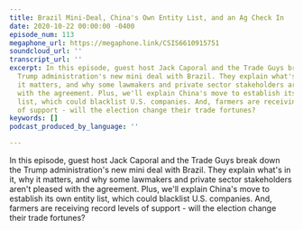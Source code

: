 ```yaml
---
title: Brazil Mini-Deal, China's Own Entity List, and an Ag Check In
date: 2020-10-22 00:00:00 -0400
episode_num: 113
megaphone_url: https://megaphone.link/CSIS6610915751
soundcloud_url: ''
transcript_url: ''
excerpt: In this episode, guest host Jack Caporal and the Trade Guys break down the
  Trump administration's new mini deal with Brazil. They explain what's in it, why
  it matters, and why some lawmakers and private sector stakeholders aren't pleased
  with the agreement. Plus, we'll explain China's move to establish its own entity
  list, which could blacklist U.S. companies. And, farmers are receiving record levels
  of support - will the election change their trade fortunes?
keywords: []
podcast_produced_by_language: ''

---
```

In this episode, guest host Jack Caporal and the Trade Guys break down the Trump administration's new mini deal with Brazil. They explain what's in it, why it matters, and why some lawmakers and private sector stakeholders aren't pleased with the agreement. Plus, we'll explain China's move to establish its own entity list, which could blacklist U.S. companies. And, farmers are receiving record levels of support - will the election change their trade fortunes?